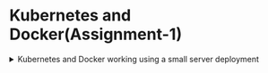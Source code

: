 # Kubernetes and Docker(Assignment-1)


<details>
  <summary>Kubernetes and Docker working using a small server deployment</summary><details>
  <img src="" name="image-name">
  <img src="" name="image-name">
  <img src="" name="image-name">
</details>
